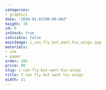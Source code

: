 ```yaml
---
categories:
- graphics
date: "2020-01-01T00:00:00Z"
height: 30
id: 0
inStock: true
isVisible: false
mainImage: i_can_fly_but_want_his_wings.jpg
materials:
- ink
- paper
order: 206
price: 80
slug: i-can-fly-but-want-his-wings
title: I can fly but want his wings
width: 21
---
```


